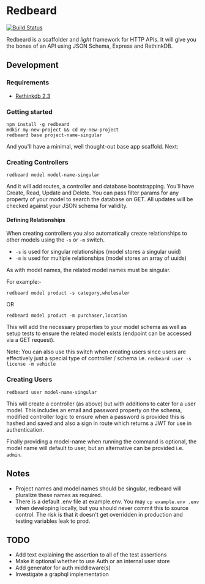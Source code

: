 # Redbeard
[![Build Status](https://travis-ci.org/Prismatik/redbeard.svg)](https://travis-ci.org/Prismatik/redbeard)

Redbeard is a scaffolder and _light_ framework for HTTP APIs. It will give you
the bones of an API using JSON Schema, Express and RethinkDB.

## Development

### Requirements

- [Rethinkdb 2.3](https://rethinkdb.com/docs/install)

### Getting started

```
npm install -g redbeard
mdkir my-new-project && cd my-new-project
redbeard base project-name-singular
```

And you'll have a minimal, well thought-out base app scaffold. Next:

### Creating Controllers

```
redbeard model model-name-singular
```
And it will add routes, a controller and database bootstrapping. You'll have
Create, Read, Update and Delete. You can pass filter params for any property
of your model to search the database on GET. All updates will be checked
against your JSON schema for validity.

#### Defining Relationships

When creating controllers you also automatically create relationships to other
models using the `-s` or `-m` switch.

* `-s` is used for singular relationships (model stores a singular uuid)
* `-m` is used for multiple relationships (model stores an array of uuids)

As with model names, the related model names must be singular.

For example:-

```
redbeard model product -s category,wholesaler
```
OR
```
redbeard model product -m purchaser,location
```

This will add the necessary properties to your model schema as well as setup
tests to ensure the related model exists (endpoint can be accessed via a GET
request).

Note: You can also use this switch when creating users since users are
effectively just a special type of controller / schema i.e.
`redbeard user -s license -m vehicle`

### Creating Users

```
redbeard user model-name-singular
```

This will create a controller (as above) but with additions to cater for a
user model. This includes an email and password property on the schema,
modified controller logic to ensure when a password is provided this is
hashed and saved and also a sign in route which returns a JWT for use in
authentication.

Finally providing a model-name when running the command is optional, the model
name will default to user, but an alternative can be provided i.e. `admin`.

## Notes

* Project names and model names should be singular, redbeard will pluralize
these names as required.
* There is a default .env file at example.env. You may `cp example.env .env`
when developing locally, but you should never commit this to source control.
The risk is that it doesn't get overridden in production and testing
variables leak to prod.

## TODO

* Add text explaining the assertion to all of the test assertions
* Make it optional whether to use Auth or an internal user store
* Add generator for auth middleware(s)
* Investigate a graphql implementation
